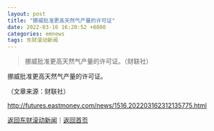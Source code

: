 ```yaml
---
layout: post
title: "挪威批准更高天然气产量的许可证"
date: 2022-03-16 16:20:52 +0800
categories: emnews
tags: 东财滚动新闻
---
```

> 挪威批准更高天然气产量的许可证。（财联社）

<p>挪威批准更高天然气产量的许可证。</p><p class="em_media">（文章来源：财联社）</p>

<http://futures.eastmoney.com/news/1516,202203162312135775.html>

[返回东财滚动新闻](//finews.withounder.com/emnews/)｜[返回首页](//finews.withounder.com/)